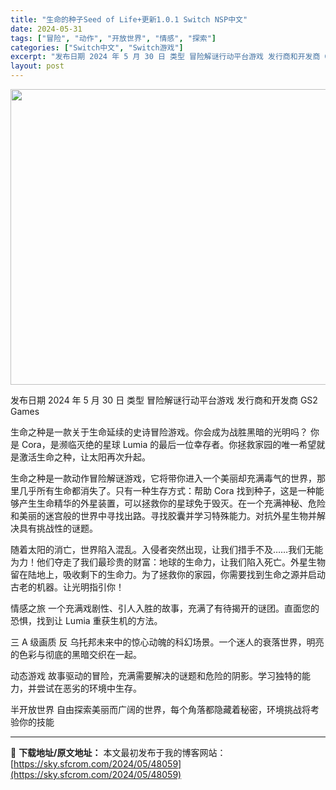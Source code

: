```yaml
---
title: "生命的种子Seed of Life+更新1.0.1 Switch NSP中文"
date: 2024-05-31
tags: ["冒险", "动作", "开放世界", "情感", "探索"]
categories: ["Switch中文", "Switch游戏"]
excerpt: "发布日期 2024 年 5 月 30 日 类型 冒险解谜行动平台游戏 发行商和开发商 GS2 Games 生命之种是一款关于生命延续的史诗冒险游戏。你会成为战胜黑暗的光明吗？ 你是 Cora，是濒临灭绝的星球 Lumia 的最后一位幸存者。你拯救家园的唯一希望就是激活生命之种，让太阳再次升起。 生命&hellip;"
layout: post
---
```


<img class="aligncenter size-full wp-image-48060" src="https://sky.sfcrom.com/wp-content/uploads/2024/05/2024053101424984.webp" alt="" width="842" height="473" />

发布日期 2024 年 5 月 30 日
类型 冒险解谜行动平台游戏
发行商和开发商 GS2 Games

生命之种是一款关于生命延续的史诗冒险游戏。你会成为战胜黑暗的光明吗？
你是 Cora，是濒临灭绝的星球 Lumia 的最后一位幸存者。你拯救家园的唯一希望就是激活生命之种，让太阳再次升起。

生命之种是一款动作冒险解谜游戏，它将带你进入一个美丽却充满毒气的世界，那里几乎所有生命都消失了。只有一种生存方式：帮助 Cora 找到种子，这是一种能够产生生命精华的外星装置，可以拯救你的星球免于毁灭。在一个充满神秘、危险和美丽的迷宫般的世界中寻找出路。寻找胶囊并学习特殊能力。对抗外星生物并解决具有挑战性的谜题。

随着太阳的消亡，世界陷入混乱。入侵者突然出现，让我们措手不及……我们无能为力！他们夺走了我们最珍贵的财富：地球的生命力，让我们陷入死亡。外星生物留在陆地上，吸收剩下的生命力。为了拯救你的家园，你需要找到生命之源并启动古老的机器。让光明指引你！

情感之旅
一个充满戏剧性、引人入胜的故事，充满了有待揭开的谜团。直面您的恐惧，找到让 Lumia 重获生机的方法。

三 A 级画质 反
乌托邦未来中的惊心动魄的科幻场景。一个迷人的衰落世界，明亮的色彩与彻底的黑暗交织在一起。

动态游戏
故事驱动的冒险，充满需要解决的谜题和危险的阴影。学习独特的能力，并尝试在恶劣的环境中生存。

半开放世界
自由探索美丽而广阔的世界，每个角落都隐藏着秘密，环境挑战将考验你的技能

---
📖 **下载地址/原文地址：** 本文最初发布于我的博客网站：[https://sky.sfcrom.com/2024/05/48059](https://sky.sfcrom.com/2024/05/48059)
